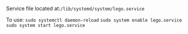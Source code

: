 Service file located at:`/lib/systemd/system/lego.service`

To use:
`sudo systemctl daemon-reload`
`sudo system enable lego.service`
`sudo system start lego.service`
